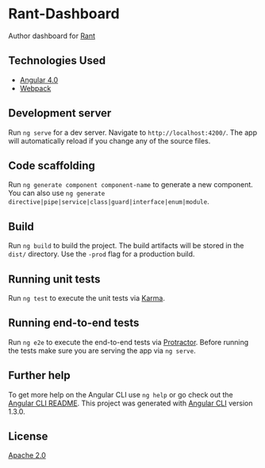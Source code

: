 # Rant-Dashboard

Author dashboard for [Rant](https://github.com/RamblingWare/Rant)

## Technologies Used

 * [Angular 4.0](https://angular.io/)
 * [Webpack](https://webpack.js.org/)

## Development server

Run `ng serve` for a dev server. Navigate to `http://localhost:4200/`. The app will automatically reload if you change any of the source files.

## Code scaffolding

Run `ng generate component component-name` to generate a new component. You can also use `ng generate directive|pipe|service|class|guard|interface|enum|module`.

## Build

Run `ng build` to build the project. The build artifacts will be stored in the `dist/` directory. Use the `-prod` flag for a production build.

## Running unit tests

Run `ng test` to execute the unit tests via [Karma](https://karma-runner.github.io).

## Running end-to-end tests

Run `ng e2e` to execute the end-to-end tests via [Protractor](http://www.protractortest.org/).
Before running the tests make sure you are serving the app via `ng serve`.

## Further help

To get more help on the Angular CLI use `ng help` or go check out the [Angular CLI README](https://github.com/angular/angular-cli/blob/master/README.md).
This project was generated with [Angular CLI](https://github.com/angular/angular-cli) version 1.3.0.

## License

[Apache 2.0](https://github.com/RamblingWare/Rant-Dashboard/blob/master/LICENSE)